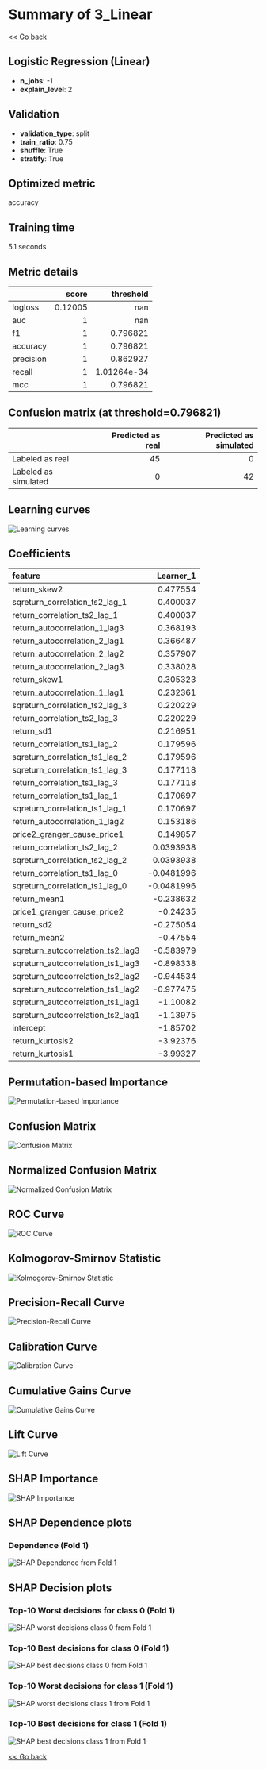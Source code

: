 # Summary of 3_Linear

[<< Go back](../README.md)


## Logistic Regression (Linear)
- **n_jobs**: -1
- **explain_level**: 2

## Validation
 - **validation_type**: split
 - **train_ratio**: 0.75
 - **shuffle**: True
 - **stratify**: True

## Optimized metric
accuracy

## Training time

5.1 seconds

## Metric details
|           |   score |     threshold |
|:----------|--------:|--------------:|
| logloss   | 0.12005 | nan           |
| auc       | 1       | nan           |
| f1        | 1       |   0.796821    |
| accuracy  | 1       |   0.796821    |
| precision | 1       |   0.862927    |
| recall    | 1       |   1.01264e-34 |
| mcc       | 1       |   0.796821    |


## Confusion matrix (at threshold=0.796821)
|                      |   Predicted as real |   Predicted as simulated |
|:---------------------|--------------------:|-------------------------:|
| Labeled as real      |                  45 |                        0 |
| Labeled as simulated |                   0 |                       42 |

## Learning curves
![Learning curves](learning_curves.png)

## Coefficients
| feature                           |   Learner_1 |
|:----------------------------------|------------:|
| return_skew2                      |   0.477554  |
| sqreturn_correlation_ts2_lag_1    |   0.400037  |
| return_correlation_ts2_lag_1      |   0.400037  |
| return_autocorrelation_1_lag3     |   0.368193  |
| return_autocorrelation_2_lag1     |   0.366487  |
| return_autocorrelation_2_lag2     |   0.357907  |
| return_autocorrelation_2_lag3     |   0.338028  |
| return_skew1                      |   0.305323  |
| return_autocorrelation_1_lag1     |   0.232361  |
| sqreturn_correlation_ts2_lag_3    |   0.220229  |
| return_correlation_ts2_lag_3      |   0.220229  |
| return_sd1                        |   0.216951  |
| return_correlation_ts1_lag_2      |   0.179596  |
| sqreturn_correlation_ts1_lag_2    |   0.179596  |
| sqreturn_correlation_ts1_lag_3    |   0.177118  |
| return_correlation_ts1_lag_3      |   0.177118  |
| return_correlation_ts1_lag_1      |   0.170697  |
| sqreturn_correlation_ts1_lag_1    |   0.170697  |
| return_autocorrelation_1_lag2     |   0.153186  |
| price2_granger_cause_price1       |   0.149857  |
| return_correlation_ts2_lag_2      |   0.0393938 |
| sqreturn_correlation_ts2_lag_2    |   0.0393938 |
| return_correlation_ts1_lag_0      |  -0.0481996 |
| sqreturn_correlation_ts1_lag_0    |  -0.0481996 |
| return_mean1                      |  -0.238632  |
| price1_granger_cause_price2       |  -0.24235   |
| return_sd2                        |  -0.275054  |
| return_mean2                      |  -0.47554   |
| sqreturn_autocorrelation_ts2_lag3 |  -0.583979  |
| sqreturn_autocorrelation_ts1_lag3 |  -0.898338  |
| sqreturn_autocorrelation_ts2_lag2 |  -0.944534  |
| sqreturn_autocorrelation_ts1_lag2 |  -0.977475  |
| sqreturn_autocorrelation_ts1_lag1 |  -1.10082   |
| sqreturn_autocorrelation_ts2_lag1 |  -1.13975   |
| intercept                         |  -1.85702   |
| return_kurtosis2                  |  -3.92376   |
| return_kurtosis1                  |  -3.99327   |


## Permutation-based Importance
![Permutation-based Importance](permutation_importance.png)
## Confusion Matrix

![Confusion Matrix](confusion_matrix.png)


## Normalized Confusion Matrix

![Normalized Confusion Matrix](confusion_matrix_normalized.png)


## ROC Curve

![ROC Curve](roc_curve.png)


## Kolmogorov-Smirnov Statistic

![Kolmogorov-Smirnov Statistic](ks_statistic.png)


## Precision-Recall Curve

![Precision-Recall Curve](precision_recall_curve.png)


## Calibration Curve

![Calibration Curve](calibration_curve_curve.png)


## Cumulative Gains Curve

![Cumulative Gains Curve](cumulative_gains_curve.png)


## Lift Curve

![Lift Curve](lift_curve.png)



## SHAP Importance
![SHAP Importance](shap_importance.png)

## SHAP Dependence plots

### Dependence (Fold 1)
![SHAP Dependence from Fold 1](learner_fold_0_shap_dependence.png)

## SHAP Decision plots

### Top-10 Worst decisions for class 0 (Fold 1)
![SHAP worst decisions class 0 from Fold 1](learner_fold_0_shap_class_0_worst_decisions.png)
### Top-10 Best decisions for class 0 (Fold 1)
![SHAP best decisions class 0 from Fold 1](learner_fold_0_shap_class_0_best_decisions.png)
### Top-10 Worst decisions for class 1 (Fold 1)
![SHAP worst decisions class 1 from Fold 1](learner_fold_0_shap_class_1_worst_decisions.png)
### Top-10 Best decisions for class 1 (Fold 1)
![SHAP best decisions class 1 from Fold 1](learner_fold_0_shap_class_1_best_decisions.png)

[<< Go back](../README.md)

